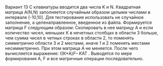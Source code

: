 Вариант 13
С клавиатуры вводится два числа K и N. Квадратная матрица А(N,N) заполняется случайным 
образом целыми числами в интервале [-10,10]. Для тестирования использовать не случайное 
заполнение, а целенаправленное, введенное из файла.
Формируется матрица F следующим образом: Скопировать в нее матрицу А и если 
количество чисел, меньших К в нечетных столбцах в области 3 больше, чем сумма чисел в 
четных строках в области 2, то поменять симметрично области 3 и 2 местами, иначе 1 и 2 
поменять местами несимметрично. При этом матрица А не меняется. После чего 
вычисляется выражение: ((К*A)*F– K*AT . Выводятся по мере формирования А, F и все 
матричные операции последовательно.
